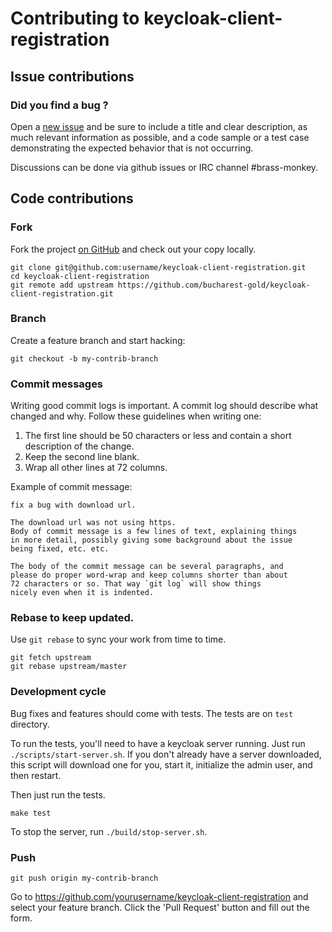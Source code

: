 # Contributing to keycloak-client-registration

## Issue contributions

### Did you find a bug ?

Open a [new issue](https://github.com/bucharest-gold/keycloak-client-registration/issues/new)
and be sure to include a title and clear description, as much relevant information
as possible, and a code sample or a test case demonstrating the expected behavior
that is not occurring.

Discussions can be done via github issues or IRC channel #brass-monkey.

## Code contributions

### Fork

Fork the project [on GitHub](https://github.com/bucharest-gold/keycloak-client-registration)
and check out your copy locally.

```
git clone git@github.com:username/keycloak-client-registration.git
cd keycloak-client-registration
git remote add upstream https://github.com/bucharest-gold/keycloak-client-registration.git
```

### Branch

Create a feature branch and start hacking:

```
git checkout -b my-contrib-branch
```

### Commit messages

Writing good commit logs is important. A commit log should describe what
changed and why. Follow these guidelines when writing one:

1. The first line should be 50 characters or less and contain a short
   description of the change.
2. Keep the second line blank.
3. Wrap all other lines at 72 columns.

Example of commit message:

```
fix a bug with download url.

The download url was not using https.
Body of commit message is a few lines of text, explaining things
in more detail, possibly giving some background about the issue
being fixed, etc. etc.

The body of the commit message can be several paragraphs, and
please do proper word-wrap and keep columns shorter than about
72 characters or so. That way `git log` will show things
nicely even when it is indented.
```

### Rebase to keep updated.

Use `git rebase` to sync your work from time to time.

```
git fetch upstream
git rebase upstream/master
```

### Development cycle

Bug fixes and features should come with tests.
The tests are on `test` directory.

To run the tests, you'll need to have a keycloak server running. Just run
`./scripts/start-server.sh`. If you don't already have a server downloaded,
this script will download one for you, start it, initialize the admin user, and
then restart.

Then just run the tests.

    make test

To stop the server, run `./build/stop-server.sh`.


### Push

```
git push origin my-contrib-branch
```

Go to https://github.com/yourusername/keycloak-client-registration and select your feature branch.
Click the 'Pull Request' button and fill out the form.
